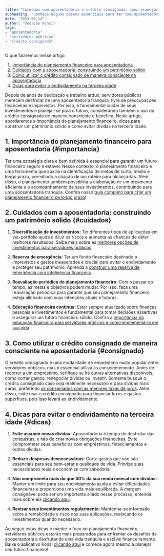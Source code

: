 ```yaml
---
title: "Cuidados com aposentadoria e crédito consignado: como planejar um futuro financeiro seguro para servidores públicos"
subheading: "Conheça alguns passos essenciais para ter uma aposentadoria tranquila e utilizar o crédito consignado de maneira consciente e benéfica."
date: "2023-06-14"
author: "Redação Konsi"
tags:
- "aposentadoria"
- "servidores públicos"
- "crédito consignado"
---
```


O que falaremos nesse artigo:

1. [Importância do planejamento financeiro para aposentadoria](#importancia)
2. [Cuidados com a aposentadoria: construindo um patrimônio sólido](#cuidados)
3. [Como utilizar o crédito consignado de maneira consciente na aposentadoria](#consignado)
4. [Dicas para evitar o endividamento na terceira idade](#dicas)

Depois de anos de dedicação e trabalho árduo, servidores públicos merecem desfrutar de uma aposentadoria tranquila, livre de preocupações financeiras e imprevistos. Por isso, é fundamental cuidar de seus investimentos e planejar-se para o futuro, considerando também o uso do crédito consignado de maneira consciente e benéfica. Neste artigo, abordaremos a importância do planejamento financeiro, dicas para construir um patrimônio sólido e como evitar dívidas na terceira idade.

## 1. Importância do planejamento financeiro para aposentadoria {#importancia}

Ter uma estratégia clara e bem definida é essencial para garantir um futuro financeiro seguro e estável. Nesse contexto, o planejamento financeiro é uma ferramenta que auxilia na identificação de metas de curto, médio e longo prazo, permitindo a criação de um roteiro para alcançá-las. Além disso, o planejamento também possibilita a elaboração de um orçamento eficiente e o acompanhamento de seus investimentos, contribuindo para uma aposentadoria tranquila. Confira nosso [guia completo para criar um planejamento financeiro de longo prazo](https://konsi.com.br/postagens/como-montar-um-planejamento-financeiro-de-longo-prazo-para-servidores-pblicos)!

## 2. Cuidados com a aposentadoria: construindo um patrimônio sólido {#cuidados}

1. **Diversificação de investimentos:** Ter diferentes tipos de aplicações em seu portfólio ajuda a diluir os riscos e aumenta as chances de obter melhores resultados. Saiba mais sobre as [melhores opções de investimentos para servidores públicos](https://konsi.com.br/postagens/investimento-para-servidores-pblicos-conhecendo-as-melhores-opes).

2. **Reserva de emergência:** Ter um fundo financeiro destinado a imprevistos e gastos inesperados é crucial para evitar o endividamento e proteger seu patrimônio. Aprenda a [construir uma reserva de emergência com inteligência financeira](https://konsi.com.br/postagens/a-importncia-da-reserva-de-emergncia-e-como-constru-la-com-inteligncia-financeira).

3. **Reavaliação periódica do planejamento financeiro:** Com o passar do tempo, as metas e objetivos podem mudar. Por isso, faça uma reavaliação periódica para garantir que seu planejamento financeiro esteja alinhado com suas intenções atuais e futuras.

4. **Educação financeira contínua:** Estar sempre atualizado sobre finanças pessoais e investimentos é fundamental para tomar decisões assertivas e assegurar um futuro financeiro sólido. Confira a [importância da educação financeira para servidores públicos e como implementá-la em sua vida](https://konsi.com.br/postagens/a-importncia-da-educao-financeira-para-servidores-pblicos-e-como-implement-la-em-sua-vida).

## 3. Como utilizar o crédito consignado de maneira consciente na aposentadoria {#consignado}

O crédito consignado é uma modalidade de empréstimo muito popular entre servidores públicos, mas é essencial utilizá-lo conscientemente. Antes de recorrer a um empréstimo, verifique se há outras alternativas disponíveis, como cortar gastos, renegociar dívidas ou investir. Somente busque o crédito consignado caso seja realmente necessário e para dívidas mais caras, preferindo [os consignados com as menores taxas de juros](https://konsi.com.br/postagens/7-dicas-para-conseguir-a-menor-taxa-de-juros-no-consignado). Além disso, evite usar o crédito consignado para financiar luxos e gastos supérfluos, pois isso levará ao endividamento.

## 4. Dicas para evitar o endividamento na terceira idade {#dicas}

1. **Evite assumir novas dívidas:** Aposentadoria é tempo de desfrutar das conquistas, e não de criar novas obrigações financeiras. Evite comprometer seus benefícios com empréstimos, financiamentos e outras dívidas.

2. **Reduzir despesas desnecessárias:** Corte gastos que não são essenciais para seu bem-estar e qualidade de vida. Priorize suas necessidades reais e economize com sabedoria.

3. **Não comprometa mais do que 30% da sua renda mensal com dívidas:** Manter um limite para seu endividamento ajuda a evitar dificuldades financeiras e proporciona uma vida mais equilibrada. A margem consignável pode ser um importante aliado nesse processo, entenda mais sobre ela [clicando aqui](https://konsi.com.br/postagens/entendendo-a-margem-consignvel-como-planejar-seu-crdito-consignado).

4. **Revisar seus investimentos regularmente:** Mantenha-se informado sobre a rentabilidade e risco das suas aplicações, realocando os investimentos quando necessário.

Ao seguir estas dicas e manter o foco no planejamento financeiro, servidores públicos estarão mais preparados para enfrentar os desafios da aposentadoria e desfrutar de uma vida tranquila e estável financeiramente. Baixe o aplicativo Konsi [clicando aqui](https://www.konsi.com.br/aplicativo) e comece agora mesmo a planejar seu futuro financeiro!